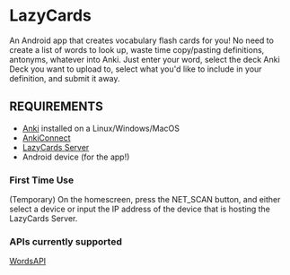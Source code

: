 # LazyCards

An Android app that creates vocabulary flash cards for you! No need to 
create a list of words to look up, waste time copy/pasting definitions, antonyms, whatever
into Anki. Just enter your word, select the deck Anki Deck you want to upload to, select 
what you'd like to include in your definition, and submit it away.

## REQUIREMENTS

* [Anki](https://apps.ankiweb.net/) installed on a Linux/Windows/MacOS
* [AnkiConnect](https://ankiweb.net/shared/info/2055492159)
* [LazyCards Server](https://github.com/salabon77mk/lazycards_server)
* Android device (for the app!)

### First Time Use

(Temporary) On the homescreen, press the NET\_SCAN button, and either select a device or input the
IP address of the device that is hosting the LazyCards Server.

### APIs currently supported

[WordsAPI](https://www.wordsapi.com/) 
